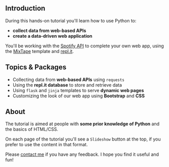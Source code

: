 ## Introduction

During this hands-on tutorial you'll learn how to use Python to:

- **collect data from web-based APIs**
- **create a data-driven web application**

You'll be working with the [Spotify API](https://developer.spotify.com/documentation/web-api/) to complete your own web app, using the [MixTape](https://mixtape.datadesigns.repl.co/) template and [repl.it](https://www.repl.it).

## Topics & Packages

- Collecting data from **web-based APIs** using `requests`
- Using the **repl.it database** to store and retrieve data
- Using `flask` and `jinja` templates to serve **dynamic web pages**
- Customizing the look of our web app using **Bootstrap** and **CSS** 

## About

The tutorial is aimed at people with **some prior knowledge of Python** and the basics of HTML/CSS.

On each page of the tutorial you'll see a `Slideshow` button at the top, if you prefer to use the content in that format.

Please [contact me](https://www.datadesigns.co.uk/contact/) if you have any feedback. I hope you find it useful and fun!